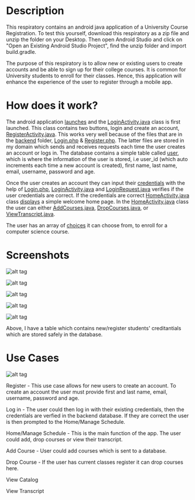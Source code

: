 Description
======

This respiratory contains an android java application of a University Course Registration. To test this yourself, download this respiratory as a zip file and unzip the folder on your Desktop. Then open Android Studio and click on "Open an Existing Android Studio Project", find the unzip folder and import build.gradle.

The purpose of this respiratory is to allow new or existing users to create accounts and be able to sign up for their college courses. It is common for University students to enroll for their classes. Hence, this application will enhance the experience of the user to register through a mobile app.

How does it work?
======

The android application [launches](Screenshots/Home-2.png) and the [LoginActivity.java](app/src/main/java/com/registration/course/university/LoginActivity.java) class is first launched. This class contains two buttons, login and create an account, [RegisterActivity.java](app/src/main/java/com/registration/course/university/RegisterActivity.java). This works very well because of the files that are in the [backend](backend) folder, [Login.php](backend/Login.php) & [Register.php](backend/Register.php). The latter files are stored in my domain which sends and receives requests each time the user creates an account or logs in. The database contains a simple table called [user](Screenshots/Database.png), which is where the information of the user is stored, i.e user_id (which auto increments each time a new account is created), first name, last name, email, username, password and age.  

Once the user creates an account they can input their [credentials](Screenshots/Home-2.png) with the help of [Login.php](backend/Login.php), [LoginActivity.java](app/src/main/java/com/registration/course/university/LoginActivity.java) and [LoginRequest.java](app/src/main/java/com/registration/course/university/LoginRequest.java) verifies if the user credentials are correct. If the credentials are correct [HomeActivity.java](app/src/main/java/com/registration/course/university/HomeActivity.java) class [displays](Screenshots/Home.png) a simple welcome home page. In the [HomeActivity.java](app/src/main/java/com/registration/course/university/HomeActivity.java) class the user can either [AddCourses.java](app/src/main/java/com/registration/course/university/AddCourses.java), [DropCourses.java](app/src/main/java/com/registration/course/university/DropCourses.java), or [ViewTranscript.java](app/src/main/java/com/registration/course/university/Transcript.java).

The user has an array of [choices](Screenshots/Add_Courses.png) it can choose from, to enroll for a computer science course. 

Screenshots
======
![alt tag](Screenshots/Home-2.png "Log in")

![alt tag](Screenshots/Register-2.png "Register")

![alt tag](Screenshots/Welcome.png "Welcome!")

![alt tag](Screenshots/Add_Courses.png "Register for courses!")

![alt tag](Screenshots/Database.png "Database")

Above, I have a table which contains new/register students' creditantials which are stored safely in the database.

Use Cases
======
![alt tag](https://cloud.githubusercontent.com/assets/11867058/21087373/7487f0e2-bfe2-11e6-8bf9-d97d105b385b.png)

Register - This use case allows for new users to create an account. To create an account the user must provide first and last name, email, username, password and age. 
  
Log in - The user could then log in with their existing credentials, then the credentials are verfied in the backend database. If they are correct the user is then prompted to the Home/Manage Schedule.

Home/Manage Schedule - This is the main function of the app. The user could add, drop courses or view their transcript.

Add Course - User could add courses which is sent to a database.
  
Drop Course - If the user has current classes register it can drop courses here. 
  
View Catalog

View Transcript
